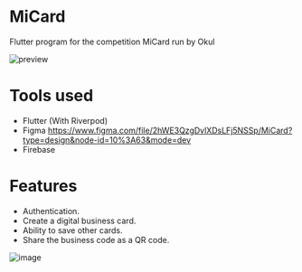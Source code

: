 # MiCard
Flutter program for the competition MiCard run by Okul





![preview](https://github.com/Ahmed1Bukha/MiCard/assets/56551464/06f3654e-7690-4336-8e6b-21ea459cd288)






# Tools used

- Flutter (With Riverpod)
- Figma https://www.figma.com/file/2hWE3QzgDvlXDsLFj5NSSp/MiCard?type=design&node-id=10%3A63&mode=dev
- Firebase

# Features

- Authentication.
- Create a digital business card.
- Ability to save other cards.
- Share the business code as a QR code.
  
![image](https://github.com/Ahmed1Bukha/MiCard/assets/56551464/0ac90150-39a7-4cbb-839a-820b4124ea65)



